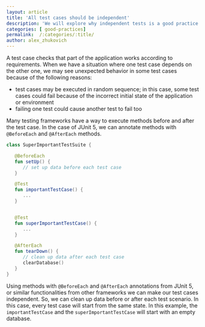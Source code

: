 ```yaml
---
layout: article
title: 'All test cases should be independent'
description: 'We will explore why independent tests is a good practice and how to achieve this.'
categories: [ good-practices]
permalink:  /:categories/:title/
author: alex_zhukovich
---
```


A test case checks that part of the application works according to requirements. When we have a situation where one test case depends on the other one, we may see unexpected behavior in some test cases because of the following reasons:
* test cases may be executed in random sequence; in this case, some test cases could fail because of the incorrect initial state of the application or environment
* failing one test could cause another test to fail too

Many testing frameworks have a way to execute methods before and after the test case. In the case of JUnit 5, we can annotate methods with `@BeforeEach` and `@AfterEach` methods.

```kotlin
class SuperImportantTestSuite {

   @BeforeEach
   fun setUp() {
      // set up data before each test case
   } 

   @Test
   fun importantTestCase() {
      ...
   }


   @Test
   fun superImportantTestCase() {
      ...
   }

   @AfterEach
   fun tearDown() {
      // clean up data after each test case
      clearDatabase()
   }
}
```

Using methods with `@BeforeEach` and `@AfterEach` annotations from JUnit 5, or similar functionalities from other frameworks we can make our test cases independent. So, we can clean up data before or after each test scenario. In this case, every test case will start from the same state. In this example, the `importantTestCase` and the `superImportantTestCase` will start with an empty database.